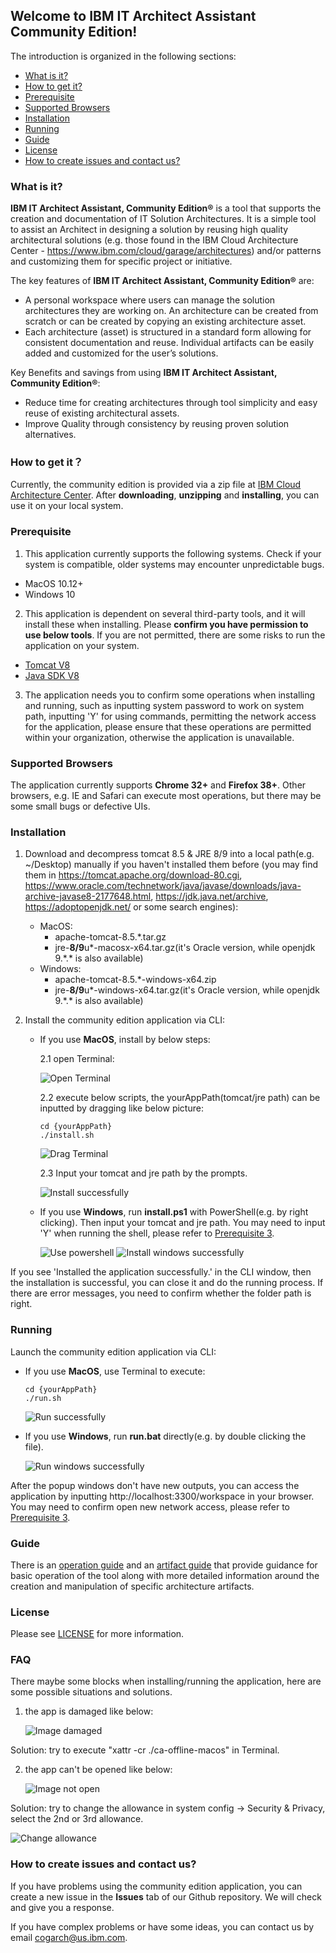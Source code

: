## Welcome to IBM IT Architect Assistant Community Edition!

The introduction is organized in the following sections:
- [What is it?](#what-is-it)  
- [How to get it?](#how-to-get-it) 
- [Prerequisite](#prerequisite)
- [Supported Browsers](#supported-browsers)  
- [Installation](#installation)
- [Running](#running)
- [Guide](#guide)
- [License](#license) 
- [How to create issues and contact us?](#how-to-create-issues-and-contact-us) 

### What is it?

**IBM IT Architect Assistant, Community Edition®** is a tool that supports the creation and documentation of IT  Solution Architectures. It is a simple tool to assist an Architect in designing a solution by reusing high quality architectural solutions (e.g. those found in the IBM Cloud Architecture Center - https://www.ibm.com/cloud/garage/architectures) and/or patterns and customizing them for specific project or initiative.

The key features of **IBM IT Architect Assistant, Community Edition®** are:
* A personal workspace where users can manage the solution architectures they are working on. An architecture can be created from scratch or can be created by copying an existing architecture asset.
* Each architecture (asset) is structured in a standard form allowing for consistent documentation and reuse. Individual artifacts can be easily added and customized for the user’s solutions.

Key Benefits and savings from using **IBM IT Architect Assistant, Community Edition®**:

* Reduce time for creating architectures through tool simplicity and easy reuse of existing architectural assets.
* Improve Quality through consistency by reusing proven solution alternatives.

### How to get it？

Currently, the community edition is provided via a zip file at [IBM Cloud Architecture Center](https://www.ibm.com/cloud/architecture/architectures/edit/architect-assistant). After **downloading**, **unzipping** and **installing**, you can use it on your local system.

### Prerequisite

1. This application currently supports the following systems. Check if your system is compatible, older systems may encounter unpredictable bugs.
  - MacOS 10.12+
  - Windows 10
2. This application is dependent on several third-party tools, and it will install these when installing. Please **confirm you have permission to use below tools**. If you are not permitted, there are some risks to run the application on your system.
  - [Tomcat V8](https://tomcat.apache.org/tomcat-8.5-doc/)
  - [Java SDK V8](https://www.oracle.com/technetwork/java/javase/downloads/jdk8-downloads-2133151.html)
3. The application needs you to confirm some operations when installing and running, such as inputting system password to work on system path, inputting 'Y' for using commands, permitting the network access for the application, please ensure that these operations are permitted within your organization, otherwise the application is unavailable.

### Supported Browsers

The application currently supports **Chrome 32+** and **Firefox 38+**. Other browsers, e.g. IE and Safari can execute most operations, but there may be some small bugs or defective UIs.

### Installation

1. Download and decompress tomcat 8.5 & JRE 8/9 into a local path(e.g. ~/Desktop) manually if you haven't installed them before (you may find them in https://tomcat.apache.org/download-80.cgi, https://www.oracle.com/technetwork/java/javase/downloads/java-archive-javase8-2177648.html, https://jdk.java.net/archive, https://adoptopenjdk.net/ or some search engines):
    * MacOS:
      - apache-tomcat-8.5.*.tar.gz
      - jre-**8/9**u*-macosx-x64.tar.gz(it's Oracle version, while openjdk 9.\*.\* is also available)
    * Windows:
      - apache-tomcat-8.5.*-windows-x64.zip
      - jre-**8/9**u*-windows-x64.tar.gz(it's Oracle version, while openjdk 9.\*.\* is also available)

2. Install the community edition application via CLI:

    * If you use **MacOS**, install by below steps:

        2.1 open Terminal:

        ![Open Terminal](../../images/screenshot-terminal.png)

        2.2 execute below scripts, the yourAppPath(tomcat/jre path) can be inputted by dragging like below picture:
        ```
        cd {yourAppPath}
        ./install.sh
        ```

        ![Drag Terminal](../../images/screenshot-drag.png)

        2.3 Input your tomcat and jre path by the prompts.

        ![Install successfully](../../images/screenshot-install.png)

    * If you use **Windows**, run **install.ps1** with PowerShell(e.g. by right clicking). Then input your tomcat and jre path. You may need to input 'Y' when running the shell, please refer to [Prerequisite 3](#prerequisite).

        ![Use powershell](../../images/screenshot-ms-ps.png)
        ![Install windows successfully](../../images/screenshot-ms-install.png)

If you see 'Installed the application successfully.' in the CLI window, then the installation is successful, you can close it and do the running process. If there are error messages, you need to confirm whether the folder path is right.

### Running

Launch the community edition application via CLI:

  * If you use **MacOS**, use Terminal to execute:
    ```
    cd {yourAppPath}
    ./run.sh
    ```

      ![Run successfully](../../images/screenshot-install.png)
  
  * If you use **Windows**, run **run.bat** directly(e.g. by double clicking the file).

      ![Run windows successfully](../../images/screenshot-ms-run.png)

After the popup windows don't have new outputs, you can access the application by inputting http://localhost:3300/workspace in your browser. You may need to confirm open new network access, please refer to [Prerequisite 3](#prerequisite).

### Guide

There is an [operation guide](docs/Overview-ITAA-CE.md) and an [artifact guide](docs/Artifact-Details-ITAA-CE.md) that provide guidance for basic operation of the tool along with more detailed information around the creation and manipulation of specific architecture artifacts.

### License

Please see [LICENSE](LICENSE) for more information.

### FAQ

There maybe some blocks when installing/running the application, here are some possible situations and solutions.
1. the app is damaged like below:

    ![Image damaged](../../images/screenshot-damage.png)

Solution: try to execute "xattr -cr ./ca-offline-macos" in Terminal.

2. the app can't be opened like below:

    ![Image not open](../../images/screenshot-open.png)

Solution: try to change the allowance in system config -> Security & Privacy, select the 2nd or 3rd allowance.

  ![Change allowance](../../images/screenshot-allowance.png)

### How to create issues and contact us?

If you have  problems using the community edition application, you can create a new issue in the **Issues** tab of our Github repository. We will check and give you a response.

If you have complex problems or have some ideas, you can contact us by email [cogarch@us.ibm.com](cogarch@us.ibm.com).
